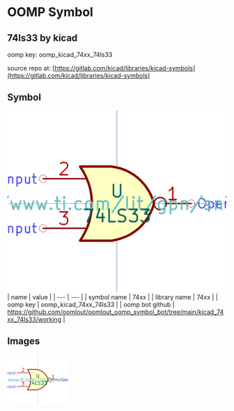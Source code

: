 # OOMP Symbol  
## 74ls33  by kicad  
  
oomp key: oomp_kicad_74xx_74ls33  
  
source repo at: [https://gitlab.com/kicad/libraries/kicad-symbols](https://gitlab.com/kicad/libraries/kicad-symbols)  
## Symbol  
  
[![working.png](working_600.png)](working.png)  
| name | value | 
| --- | --- | 
| symbol name | 74xx | 
| library name | 74xx | 
| oomp key | oomp_kicad_74xx_74ls33 | 
| oomp bot github | https://github.com/oomlout/oomlout_oomp_symbol_bot/tree/main/kicad_74xx_74ls33/working | 
## Images  
  
[![working.png](working_140.png)](working.png)  
